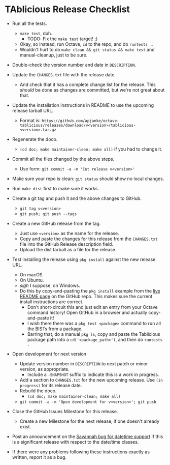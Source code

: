 # TAblicious Release Checklist

* Run all the tests.
  * `make test`, duh.
    * TODO: Fix the `make test` target! ;)
  * Okay, so instead, run Octave, `cd` to the repo, and do `runtests .`.
  * Wouldn't hurt to do `make clean && git status && make test` and manual-cleanup, just to be sure.
* Double-check the version number and date in `DESCRIPTION`.
* Update the `CHANGES.txt` file with the release date.
  * And check that it has a complete change list for the release. This _should_ be done as changes are committed, but we're not great about that.
* Update the installation instructions in README to use the upcoming release tarball URL.
  * Format is: `https://github.com/apjanke/octave-tablicious/releases/download/v<version>/tablicious-<version>.tar.gz`
* Regenerate the doco.
  * `(cd doc; make maintainer-clean; make all)` if you had to change it.
* Commit all the files changed by the above steps.
  * Use form: `git commit -a -m 'Cut release v<version>'`
* Make sure your repo is clean: `git status` should show no local changes.
* Run `make dist` first to make sure it works.
* Create a git tag and push it and the above changes to GitHub.
  * `git tag v<version>`
  * `git push; git push --tags`
* Create a new GitHub release from the tag.
  * Just use `<version>` as the name for the release.
  * Copy and paste the changes for this release from the `CHANGES.txt` file into the GitHub Release description field.
  * Upload the dist tarball as a file for the release.
* Test installing the release using `pkg install` against the new release URL.
  * On macOS.
  * On Ubuntu.
  * *sigh* I suppose, on Windows.
  * Do this by copy-and-pasting the `pkg install` example from the 
    [live README page](https://github.com/apjanke/octave-tablicious/blob/master/README.md) 
    on the GitHub repo. This makes sure the current install instructions are correct.
    * Don't short-circuit this and just edit an entry from your Octave command history! Open GitHub in a browser and actually copy-and-paste it!
    * I wish there there was a `pkg test <package>` command to run all the BISTs from a package.
    * Barring that, do a manual `pkg ls`, copy and paste the Tablicious package path into a `cd('<package_path>')`, and then do `runtests .`
* Open development for next version
  * Update version number in `DESCRIPTION` to next patch or minor version, as appropriate.
    * Include a `-SNAPSHOT` suffix to indicate this is a work in progress.
  * Add a section to `CHANGES.txt` for the new upcoming release. Use `(in progress)` for its release date.
  * Rebuild the doco.
    * `(cd doc; make maintainer-clean; make all)`
  * `git commit -a -m 'Open development for v<version>'; git push`
* Close the GitHub Issues Milestone for this release.
  * Create a new Milestone for the next release, if one doesn't already exist.
* Post an announcement on the [Savannah bug for datetime support](https://savannah.gnu.org/bugs/index.php?47032) if this is a significant release with respect to the date/time classes.

* If there were any problems following these instructions exactly as written, report it as a bug.



